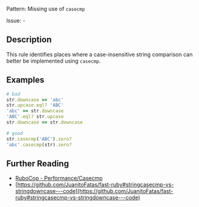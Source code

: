 Pattern: Missing use of `casecmp`

Issue: -

## Description

This rule identifies places where a case-insensitive string comparison can better be implemented using `casecmp`.

## Examples

```ruby
# bad
str.downcase == 'abc'
str.upcase.eql? 'ABC'
'abc' == str.downcase
'ABC'.eql? str.upcase
str.downcase == str.downcase

# good
str.casecmp('ABC').zero?
'abc'.casecmp(str).zero?
```

## Further Reading

* [RuboCop - Performance/Casecmp](https://github.com/rubocop-hq/rubocop-performance/blob/master/manual/cops_performance.md#performancecasecmp)
* [https://github.com/JuanitoFatas/fast-ruby#stringcasecmp-vs-stringdowncase---code](https://github.com/JuanitoFatas/fast-ruby#stringcasecmp-vs-stringdowncase---code)
